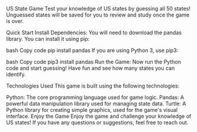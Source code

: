 US State Game
Test your knowledge of US states by guessing all 50 states! Unguessed states will be saved for you to review and study once the game is over.

Quick Start
Install Dependencies: You will need to download the pandas library. You can install it using pip:

bash
Copy code
pip install pandas
If you are using Python 3, use pip3:

bash
Copy code
pip3 install pandas
Run the Game: Now run the Python code and start guessing! Have fun and see how many states you can identify.

Technologies Used
This game is built using the following technologies:

Python: The core programming language used for game logic.
Pandas: A powerful data manipulation library used for managing state data.
Turtle: A Python library for creating simple graphics, used for the game's visual interface.
Enjoy the Game
Enjoy the game and challenge your knowledge of US states! If you have any questions or suggestions, feel free to reach out.
